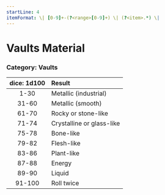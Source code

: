 ```yaml
---
startLine: 4
itemFormat: \| [0-9]+-(?<range>[0-9]+) \| (?<item>.*) \|
---
```

# Vaults Material
### Category: Vaults

| dice: 1d100 | Result |
|:----:|:-------|
| 1-30 | Metallic (industrial) |
| 31-60 | Metallic (smooth) |
| 61-70 | Rocky or stone-like |
| 71-74 | Crystalline or glass-like |
| 75-78 | Bone-like |
| 79-82 | Flesh-like |
| 83-86 | Plant-like |
| 87-88 | Energy |
| 89-90 | Liquid |
| 91-100 | Roll twice |